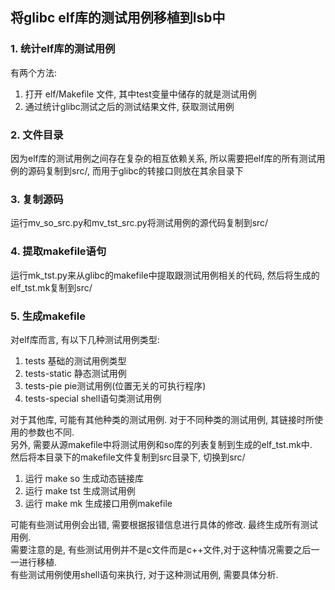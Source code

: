 ## 将glibc elf库的测试用例移植到lsb中

### 1. 统计elf库的测试用例
有两个方法:  
1. 打开 elf/Makefile 文件, 其中test变量中储存的就是测试用例
2. 通过统计glibc测试之后的测试结果文件, 获取测试用例

### 2. 文件目录
因为elf库的测试用例之间存在复杂的相互依赖关系, 所以需要把elf库的所有测试用例的源码复制到src/, 而用于glibc的转接口则放在其余目录下

### 3. 复制源码
运行mv_so_src.py和mv_tst_src.py将测试用例的源代码复制到src/

### 4. 提取makefile语句
运行mk_tst.py来从glibc的makefile中提取跟测试用例相关的代码, 然后将生成的elf_tst.mk复制到src/

### 5. 生成makefile
对elf库而言, 有以下几种测试用例类型:  
1. tests 基础的测试用例类型
2. tests-static 静态测试用例
3. tests-pie pie测试用例(位置无关的可执行程序)
4. tests-special shell语句类测试用例

对于其他库, 可能有其他种类的测试用例. 对于不同种类的测试用例, 其链接时所使用的参数也不同.  
另外, 需要从源makefile中将测试用例和so库的列表复制到生成的elf_tst.mk中.  
然后将本目录下的makefile文件复制到src目录下, 切换到src/  
1. 运行 make so 生成动态链接库  
2. 运行 make tst 生成测试用例  
3. 运行 make mk 生成接口用例makefile  

可能有些测试用例会出错, 需要根据报错信息进行具体的修改. 最终生成所有测试用例.  
需要注意的是, 有些测试用例并不是c文件而是c++文件,对于这种情况需要之后一一进行移植.  
有些测试用例使用shell语句来执行, 对于这种测试用例, 需要具体分析.